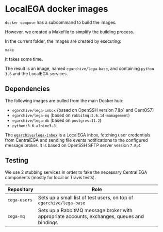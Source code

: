 # LocalEGA docker images

`docker-compose` has a subcommand to build the images.

However, we created a Makefile to simplify the building process.

In the current folder, the images are created by executing:

	make

It takes some time.

The result is an image, named `egarchive/lega-base`, and containing `python 3.6` and the LocalEGA services.

## Dependencies

The following images are pulled from the main Docker hub:

* `egarchive/lega-inbox` (based on OpenSSH version 7.8p1 and CentOS7)
* `egarchive/lega-mq` (based on `rabbitmq:3.6.14-management`)
* `egarchive/lega-db` (based on `postgres:11.2`)
* `python:3.6-alpine3.8` 

The [`egarchive/lega-inbox`](https://github.com/EGA-archive/LocalEGA-inbox) is a LocalEGA inbox, fetching user credentials from CentralEGA and sending file events notifications to the configured message broker. It is based on OpenSSH SFTP server version `7.8p1` 

## Testing

We use 2 stubbing services in order to fake the necessary Central EGA components (mostly for local or Travis tests).

| Repository   | Role |
|--------------|------|
| `cega-users` | Sets up a small list of test users, on top of `egarchive/lega-base` |
| `cega-mq`    | Sets up a RabbitMQ message broker with appropriate accounts, exchanges, queues and bindings |
